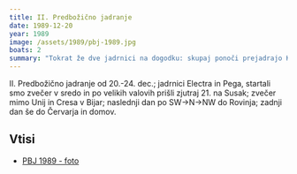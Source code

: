 ```yaml
---
title: II. Predbožično jadranje
date: 1989-12-20
year: 1989
image: /assets/1989/pbj-1989.jpg
boats: 2
summary: "Tokrat že dve jadrnici na dogodku: skupaj ponoči prejadrajo Kvarner."
---
```


II. Predbožično jadranje od 20.-24. dec.; jadrnici Electra in Pega, startali smo zvečer v sredo in po velikih valovih prišli zjutraj 21. na Susak; zvečer mimo Unij in Cresa v Bijar; naslednji dan po SW->N->NW do Rovinja; zadnji dan še do Červarja in domov.

## Vtisi
 - [PBJ 1989 - foto](https://photos.app.goo.gl/H8VWst64Pmcq3ayr9)
